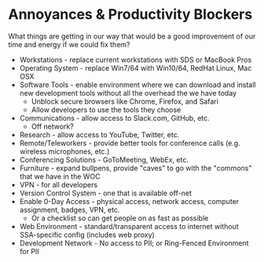 # Annoyances &amp; Productivity Blockers

 What things are getting in our way that would be a good improvement of our time and energy if we could fix them? 

- Workstations - replace current workstations with SDS or MacBook Pros
- Operating System - replace Win7/64 with Win10/64, RedHat Linux, Mac OSX
- Software Tools - enable environment where we can download and install new development tools without all the overhead the we have today
  - Unblock secure browsers like Chrome, Firefox, and Safari
  - Allow developers to use the tools they choose
- Communications - allow access to Slack.com, GitHub, etc.
  - Off network?
- Research - allow access to YouTube, Twitter, etc. 
- Remote/Teleworkers - provide better tools for conference calls (e.g. wireless microphones, etc.)
- Conferencing Solutions - GoToMeeting, WebEx, etc.
- Furniture - expand bullpens, provide "caves" to go with the "commons" that we have in the WOC
- VPN - for all developers
- Version Control System - one that is available off-net
- Enable 0-Day Access - physical access, network access, computer assignment, badges, VPN, etc.
  - Or a checklist so can get people on as fast as possible
- Web Environment - standard/transparent access to internet without SSA-specific config (includes web proxy)
- Development Network - No access to PII; or Ring-Fenced Environment for PII
